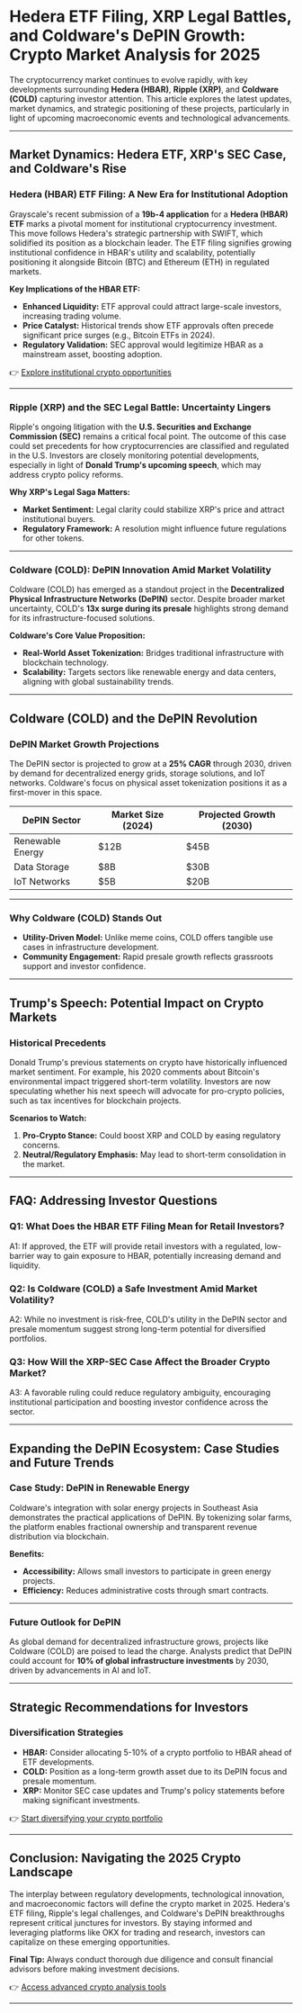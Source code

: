 # Hedera ETF Filing, XRP Legal Battles, and Coldware's DePIN Growth: Crypto Market Analysis for 2025  

The cryptocurrency market continues to evolve rapidly, with key developments surrounding **Hedera (HBAR)**, **Ripple (XRP)**, and **Coldware (COLD)** capturing investor attention. This article explores the latest updates, market dynamics, and strategic positioning of these projects, particularly in light of upcoming macroeconomic events and technological advancements.  

---

## Market Dynamics: Hedera ETF, XRP's SEC Case, and Coldware's Rise  

### **Hedera (HBAR) ETF Filing: A New Era for Institutional Adoption**  
Grayscale's recent submission of a **19b-4 application** for a **Hedera (HBAR) ETF** marks a pivotal moment for institutional cryptocurrency investment. This move follows Hedera's strategic partnership with SWIFT, which solidified its position as a blockchain leader. The ETF filing signifies growing institutional confidence in HBAR's utility and scalability, potentially positioning it alongside Bitcoin (BTC) and Ethereum (ETH) in regulated markets.  

**Key Implications of the HBAR ETF:**  
- **Enhanced Liquidity:** ETF approval could attract large-scale investors, increasing trading volume.  
- **Price Catalyst:** Historical trends show ETF approvals often precede significant price surges (e.g., Bitcoin ETFs in 2024).  
- **Regulatory Validation:** SEC approval would legitimize HBAR as a mainstream asset, boosting adoption.  

👉 [Explore institutional crypto opportunities](https://bit.ly/okx-bonus)  

---

### **Ripple (XRP) and the SEC Legal Battle: Uncertainty Lingers**  
Ripple's ongoing litigation with the **U.S. Securities and Exchange Commission (SEC)** remains a critical focal point. The outcome of this case could set precedents for how cryptocurrencies are classified and regulated in the U.S. Investors are closely monitoring potential developments, especially in light of **Donald Trump's upcoming speech**, which may address crypto policy reforms.  

**Why XRP's Legal Saga Matters:**  
- **Market Sentiment:** Legal clarity could stabilize XRP's price and attract institutional buyers.  
- **Regulatory Framework:** A resolution might influence future regulations for other tokens.  

---

### **Coldware (COLD): DePIN Innovation Amid Market Volatility**  
Coldware (COLD) has emerged as a standout project in the **Decentralized Physical Infrastructure Networks (DePIN)** sector. Despite broader market uncertainty, COLD's **13x surge during its presale** highlights strong demand for its infrastructure-focused solutions.  

**Coldware's Core Value Proposition:**  
- **Real-World Asset Tokenization:** Bridges traditional infrastructure with blockchain technology.  
- **Scalability:** Targets sectors like renewable energy and data centers, aligning with global sustainability trends.  

---

## Coldware (COLD) and the DePIN Revolution  

### **DePIN Market Growth Projections**  
The DePIN sector is projected to grow at a **25% CAGR** through 2030, driven by demand for decentralized energy grids, storage solutions, and IoT networks. Coldware's focus on physical asset tokenization positions it as a first-mover in this space.  

| DePIN Sector | Market Size (2024) | Projected Growth (2030) |  
|--------------|-------------------|-------------------------|  
| Renewable Energy | $12B | $45B |  
| Data Storage | $8B | $30B |  
| IoT Networks | $5B | $20B |  

---

### **Why Coldware (COLD) Stands Out**  
- **Utility-Driven Model:** Unlike meme coins, COLD offers tangible use cases in infrastructure development.  
- **Community Engagement:** Rapid presale growth reflects grassroots support and investor confidence.  

---

## Trump's Speech: Potential Impact on Crypto Markets  

### **Historical Precedents**  
Donald Trump's previous statements on crypto have historically influenced market sentiment. For example, his 2020 comments about Bitcoin's environmental impact triggered short-term volatility. Investors are now speculating whether his next speech will advocate for pro-crypto policies, such as tax incentives for blockchain projects.  

**Scenarios to Watch:**  
1. **Pro-Crypto Stance:** Could boost XRP and COLD by easing regulatory concerns.  
2. **Neutral/Regulatory Emphasis:** May lead to short-term consolidation in the market.  

---

## FAQ: Addressing Investor Questions  

### **Q1: What Does the HBAR ETF Filing Mean for Retail Investors?**  
A1: If approved, the ETF will provide retail investors with a regulated, low-barrier way to gain exposure to HBAR, potentially increasing demand and liquidity.  

### **Q2: Is Coldware (COLD) a Safe Investment Amid Market Volatility?**  
A2: While no investment is risk-free, COLD's utility in the DePIN sector and presale momentum suggest strong long-term potential for diversified portfolios.  

### **Q3: How Will the XRP-SEC Case Affect the Broader Crypto Market?**  
A3: A favorable ruling could reduce regulatory ambiguity, encouraging institutional participation and boosting investor confidence across the sector.  

---

## Expanding the DePIN Ecosystem: Case Studies and Future Trends  

### **Case Study: DePIN in Renewable Energy**  
Coldware's integration with solar energy projects in Southeast Asia demonstrates the practical applications of DePIN. By tokenizing solar farms, the platform enables fractional ownership and transparent revenue distribution via blockchain.  

**Benefits:**  
- **Accessibility:** Allows small investors to participate in green energy projects.  
- **Efficiency:** Reduces administrative costs through smart contracts.  

---

### **Future Outlook for DePIN**  
As global demand for decentralized infrastructure grows, projects like Coldware (COLD) are poised to lead the charge. Analysts predict that DePIN could account for **10% of global infrastructure investments** by 2030, driven by advancements in AI and IoT.  

---

## Strategic Recommendations for Investors  

### **Diversification Strategies**  
- **HBAR:** Consider allocating 5-10% of a crypto portfolio to HBAR ahead of ETF developments.  
- **COLD:** Position as a long-term growth asset due to its DePIN focus and presale momentum.  
- **XRP:** Monitor SEC case updates and Trump's policy statements before making significant investments.  

👉 [Start diversifying your crypto portfolio](https://bit.ly/okx-bonus)  

---

## Conclusion: Navigating the 2025 Crypto Landscape  

The interplay between regulatory developments, technological innovation, and macroeconomic factors will define the crypto market in 2025. Hedera's ETF filing, Ripple's legal challenges, and Coldware's DePIN breakthroughs represent critical junctures for investors. By staying informed and leveraging platforms like OKX for trading and research, investors can capitalize on these emerging opportunities.  

**Final Tip:** Always conduct thorough due diligence and consult financial advisors before making investment decisions.  

👉 [Access advanced crypto analysis tools](https://bit.ly/okx-bonus)  

--- 
